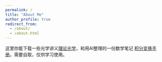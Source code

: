 ```yaml
---
permalink: /
title: "About Me"
author_profile: true
redirect_from: 
  - /about/
  - /about.html
---
```


这里你能下载一些光学讲义[理论光学](../assets/理论光学_CLDeng.pdf)，和用AI整理的一份数学笔记 [积分变换手册](../assets/积分变换手册.pdf)。需要自取，仅供学习使用。
